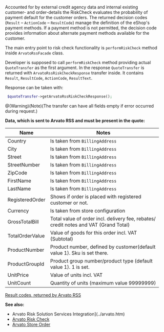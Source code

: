 Accounted for by external credit agency data and internal existing customer- and order-details  the RiskCheck evaluates the probability of payment default for the customer orders.
The returned decision codes (`Result` – `ActionCode` – `ResultCode`) manage the definition of the eShop's payment methods.
If a payment method is not permitted, the decision code provides information about alternate payment methods available for the customer.

The main entry point to risk check functionality is `performRiskCheck` method inside `ArvatoRssFacade` class.

Developer is supposed to call `performRiskCheck` method providing actual `QuoteTransfer` as the first argument.
In the response `QuoteTransfer` is returned with `ArvatoRssRiskCheckResponse` transfer inside. It contains
`Result`, `ResultCode`, `ActionCode`, `ResultText`.

Response can be taken with:
```php
 $quoteTransfer->getArvatoRssRiskCheckResponse();
 ```

@(Warning)(Note)(The transfer can have all fields empty if error occurred during request.)

<b>Data, which is sent to Arvato RSS and must be present in the quote:</b>

| Name | Notes |
| --- | --- |
| Country | Is taken from `BillingAddress` |
| City | Is taken from `BillingAddress` |
| Street | Is taken from `BillingAddress` |
| StreetNumber | Is taken from `BillingAddress` |
| ZipCode | Is taken from `BillingAddress` |
| FirstName | Is taken from `BillingAddress` |
| LastName | Is taken from `BillingAddress` |
| RegisteredOrder | Shows if order is placed with registered customer or not. |
| Currency | Is taken from store configuration |
| GrossTotalBill | Total value of order incl. delivery fee, rebates/ credit notes and VAT (Grand Total) |
| TotalOrderValue | Value of goods for this order incl. VAT (Subtotal) |
| ProductNumber | Product number, defined by customer(default value 1). Sku is set there. |
| ProductGroupId | Product group number/product type (default value 1). 1 is set. |
| UnitPrice | Value of units incl. VAT |
| UnitCount | Quantity of units (maximum value 99999999) |

[Result codes, returned by Arvato RSS](https://cdn.document360.io/9fafa0d5-d76f-40c5-8b02-ab9515d3e879/Images/Documentation/arvato-rss-result-codes.xlsx)

<b>See also:</b>

*  Arvato Risk Solution Services Integration](../arvato.htm)
* [Arvato Risk Check](../v2_0/arvato-risk-check-2-0.htm)
* [Arvato Store Order](../v2_0/arvato-store-order-2-0.htm)

